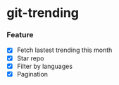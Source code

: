 # git-trending

### Feature

- [x] Fetch lastest trending this month
- [x] Star repo
- [x] Filter by languages
- [x] Pagination
